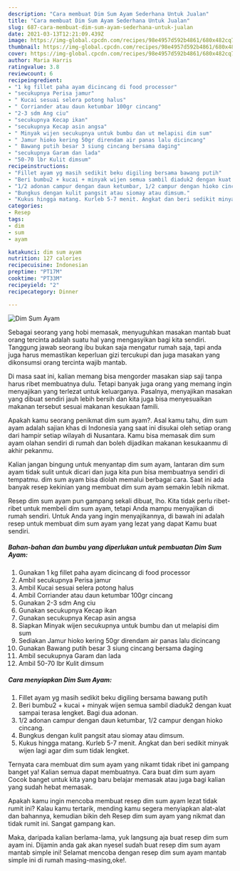 ```yaml
---
description: "Cara membuat Dim Sum Ayam Sederhana Untuk Jualan"
title: "Cara membuat Dim Sum Ayam Sederhana Untuk Jualan"
slug: 687-cara-membuat-dim-sum-ayam-sederhana-untuk-jualan
date: 2021-03-13T12:21:09.439Z
image: https://img-global.cpcdn.com/recipes/98e4957d592b4861/680x482cq70/dim-sum-ayam-foto-resep-utama.jpg
thumbnail: https://img-global.cpcdn.com/recipes/98e4957d592b4861/680x482cq70/dim-sum-ayam-foto-resep-utama.jpg
cover: https://img-global.cpcdn.com/recipes/98e4957d592b4861/680x482cq70/dim-sum-ayam-foto-resep-utama.jpg
author: Maria Harris
ratingvalue: 3.8
reviewcount: 6
recipeingredient:
- "1 kg fillet paha ayam dicincang di food processor"
- "secukupnya Perisa jamur"
- " Kucai sesuai selera potong halus"
- " Corriander atau daun ketumbar 100gr cincang"
- "2-3 sdm Ang ciu"
- "secukupnya Kecap ikan"
- "secukupnya Kecap asin angsa"
- " Minyak wijen secukupnya untuk bumbu dan ut melapisi dim sum"
- " Jamur hioko kering 50gr direndam air panas lalu dicincang"
- " Bawang putih besar 3 siung cincang bersama daging"
- "secukupnya Garam dan lada"
- "50-70 lbr Kulit dimsum"
recipeinstructions:
- "Fillet ayam yg masih sedikit beku digiling bersama bawang putih"
- "Beri bumbu2 + kucai + minyak wijen semua sambil diaduk2 dengan kuat sampai terasa lengket. Bagi dua adonan."
- "1/2 adonan campur dengan daun ketumbar, 1/2 campur dengan hioko cincang."
- "Bungkus dengan kulit pangsit atau siomay atau dimsum."
- "Kukus hingga matang. Kurleb 5-7 menit. Angkat dan beri sedikit minyak wijen lagi agar dim sum tidak lengket."
categories:
- Resep
tags:
- dim
- sum
- ayam

katakunci: dim sum ayam 
nutrition: 127 calories
recipecuisine: Indonesian
preptime: "PT17M"
cooktime: "PT33M"
recipeyield: "2"
recipecategory: Dinner

---
```



![Dim Sum Ayam](https://img-global.cpcdn.com/recipes/98e4957d592b4861/680x482cq70/dim-sum-ayam-foto-resep-utama.jpg)

Sebagai seorang yang hobi memasak, menyuguhkan masakan mantab buat orang tercinta adalah suatu hal yang mengasyikan bagi kita sendiri. Tanggung jawab seorang ibu bukan saja mengatur rumah saja, tapi anda juga harus memastikan keperluan gizi tercukupi dan juga masakan yang dikonsumsi orang tercinta wajib mantab.

Di masa  saat ini, kalian memang bisa mengorder masakan siap saji tanpa harus ribet membuatnya dulu. Tetapi banyak juga orang yang memang ingin menyajikan yang terlezat untuk keluarganya. Pasalnya, menyajikan masakan yang dibuat sendiri jauh lebih bersih dan kita juga bisa menyesuaikan makanan tersebut sesuai makanan kesukaan famili. 



Apakah kamu seorang penikmat dim sum ayam?. Asal kamu tahu, dim sum ayam adalah sajian khas di Indonesia yang saat ini disukai oleh setiap orang dari hampir setiap wilayah di Nusantara. Kamu bisa memasak dim sum ayam olahan sendiri di rumah dan boleh dijadikan makanan kesukaanmu di akhir pekanmu.

Kalian jangan bingung untuk menyantap dim sum ayam, lantaran dim sum ayam tidak sulit untuk dicari dan juga kita pun bisa membuatnya sendiri di tempatmu. dim sum ayam bisa diolah memalui berbagai cara. Saat ini ada banyak resep kekinian yang membuat dim sum ayam semakin lebih nikmat.

Resep dim sum ayam pun gampang sekali dibuat, lho. Kita tidak perlu ribet-ribet untuk membeli dim sum ayam, tetapi Anda mampu menyajikan di rumah sendiri. Untuk Anda yang ingin menyajikannya, di bawah ini adalah resep untuk membuat dim sum ayam yang lezat yang dapat Kamu buat sendiri.

<!--inarticleads1-->

##### Bahan-bahan dan bumbu yang diperlukan untuk pembuatan Dim Sum Ayam:

1. Gunakan 1 kg fillet paha ayam dicincang di food processor
1. Ambil secukupnya Perisa jamur
1. Ambil  Kucai sesuai selera potong halus
1. Ambil  Corriander atau daun ketumbar 100gr cincang
1. Gunakan 2-3 sdm Ang ciu
1. Gunakan secukupnya Kecap ikan
1. Gunakan secukupnya Kecap asin angsa
1. Siapkan  Minyak wijen secukupnya untuk bumbu dan ut melapisi dim sum
1. Sediakan  Jamur hioko kering 50gr direndam air panas lalu dicincang
1. Gunakan  Bawang putih besar 3 siung cincang bersama daging
1. Ambil secukupnya Garam dan lada
1. Ambil 50-70 lbr Kulit dimsum




<!--inarticleads2-->

##### Cara menyiapkan Dim Sum Ayam:

1. Fillet ayam yg masih sedikit beku digiling bersama bawang putih
1. Beri bumbu2 + kucai + minyak wijen semua sambil diaduk2 dengan kuat sampai terasa lengket. Bagi dua adonan.
1. 1/2 adonan campur dengan daun ketumbar, 1/2 campur dengan hioko cincang.
1. Bungkus dengan kulit pangsit atau siomay atau dimsum.
1. Kukus hingga matang. Kurleb 5-7 menit. Angkat dan beri sedikit minyak wijen lagi agar dim sum tidak lengket.




Ternyata cara membuat dim sum ayam yang nikamt tidak ribet ini gampang banget ya! Kalian semua dapat membuatnya. Cara buat dim sum ayam Cocok banget untuk kita yang baru belajar memasak atau juga bagi kalian yang sudah hebat memasak.

Apakah kamu ingin mencoba membuat resep dim sum ayam lezat tidak rumit ini? Kalau kamu tertarik, mending kamu segera menyiapkan alat-alat dan bahannya, kemudian bikin deh Resep dim sum ayam yang nikmat dan tidak rumit ini. Sangat gampang kan. 

Maka, daripada kalian berlama-lama, yuk langsung aja buat resep dim sum ayam ini. Dijamin anda gak akan nyesel sudah buat resep dim sum ayam mantab simple ini! Selamat mencoba dengan resep dim sum ayam mantab simple ini di rumah masing-masing,oke!.

